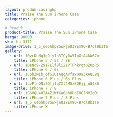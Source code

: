 ```yaml
---
layout: produk-casinghp
title: Praise The Sun iPhone Case
categories: iphone

# Produk
product-title: Praise The Sun iPhone Case
harga: 90000
sku: hn-3171
image-drive: 1_5_ue6hhpYGwkjeQIYEm9O-B7ql8bIT6
gallery:
  - url: 10vcDuNq3gO-yIh3TCy0w5IpGtA4kW67n
    title: iPhone 5 / 5s / SE
  - url: 1DeNc9-Z9I7Llf8li21PTFhkrgtuZOpRS
    title: iPhone 6 / 6s
  - url: 1CpbZMIh_ofSIUsAqgAvfax09aJkAQL9q
    title: iPhone 6 Plus / 6s Plus
  - url: 1LvPtnQNi3QfjIqZXt4M5zBQEjj_n84x0
    title: iPhone 7 / 8
  - url: 1G6VQU40IA4ZiWfXa0ph8UdI8CJMVIgOj
    title: iPhone 7 Plus / 8 Plus
  - url: 1_5_ue6hhpYGwkjeQIYEm9O-B7ql8bIT6
    title: iPhone X
---
```

